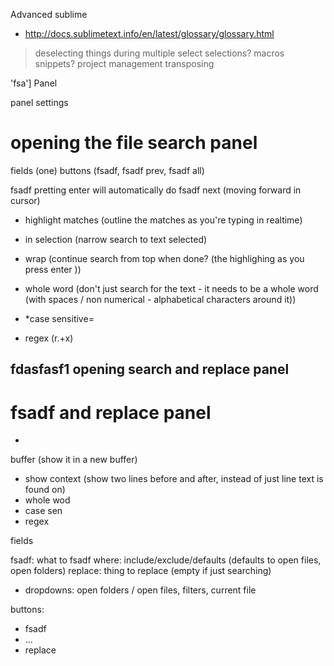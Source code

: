 Advanced sublime

* http://docs.sublimetext.info/en/latest/glossary/glossary.html
> deselecting things during multiple select
>  selections?
> macros
> snippets?
> project management
> transposing
>

'fsa']
Panel

panel settings

# opening the file search panel

fields (one)
buttons (fsadf, fsadf prev, fsadf all)

fsadf
pretting enter will automatically do fsadf next (moving forward in cursor)

- highlight matches (outline the matches as you're typing in realtime)

- in selection (narrow search to text selected)
- wrap (continue search from top when done? (the highlighing as you press enter ))
- whole word (don't just search for the text - it needs to be a whole word (with spaces / non numerical - alphabetical characters around it))
- *case sensitive=
- regex (r.+x)


fdasfasf1
opening search and replace panel
-

# fsadf and replace panel

-
 buffer (show it in a new buffer)

- show context (show two lines before and after, instead of just line text is found on)
- whole wod
- case sen
- regex

fields

fsadf: what to fsadf
where: include/exclude/defaults (defaults to open files, open folders)
replace: thing to replace (empty if just searching)
- dropdowns: open folders / open files, filters, current file

buttons:
- fsadf
- ...
- replace